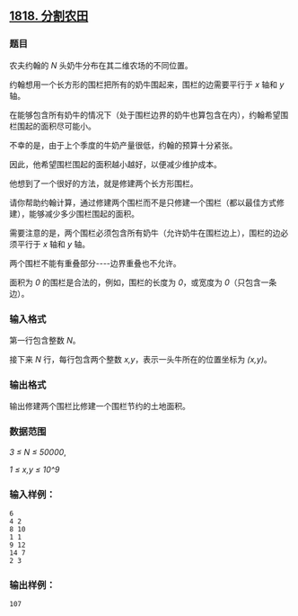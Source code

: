 ## [1818. 分割农田](https://www.acwing.com/problem/content/1820/)

### 题目

农夫约翰的 *N* 头奶牛分布在其二维农场的不同位置。

约翰想用一个长方形的围栏把所有的奶牛围起来，围栏的边需要平行于 *x* 轴和 *y* 轴。

在能够包含所有奶牛的情况下（处于围栏边界的奶牛也算包含在内），约翰希望围栏围起的面积尽可能小。

不幸的是，由于上个季度的牛奶产量很低，约翰的预算十分紧张。

因此，他希望围栏围起的面积越小越好，以便减少维护成本。

他想到了一个很好的方法，就是修建两个长方形围栏。

请你帮助约翰计算，通过修建两个围栏而不是只修建一个围栏（都以最佳方式修建），能够减少多少围栏围起的面积。

需要注意的是，两个围栏必须包含所有奶牛（允许奶牛在围栏边上），围栏的边必须平行于 *x* 轴和 *y* 轴。

两个围栏不能有重叠部分----边界重叠也不允许。

面积为 *0* 的围栏是合法的，例如，围栏的长度为 *0*，或宽度为 *0*（只包含一条边）。

### 输入格式

第一行包含整数 *N*。

接下来 *N* 行，每行包含两个整数 *x,y*，表示一头牛所在的位置坐标为 *(x,y)*。

### 输出格式

输出修建两个围栏比修建一个围栏节约的土地面积。

### 数据范围

*3 ≤ N ≤ 50000*,

*1 ≤ x,y ≤ 10^9*

### 输入样例：

```
6
4 2
8 10
1 1
9 12
14 7
2 3
```

### 输出样例：

```
107
```
